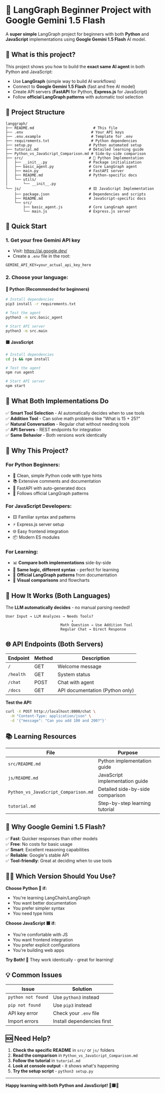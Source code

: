 # 🤖 LangGraph Beginner Project with Google Gemini 1.5 Flash

A **super simple** LangGraph project for beginners with both **Python** and **JavaScript** implementations using **Google Gemini 1.5 Flash** AI model.

## 🎯 **What is this project?**

This project shows you how to build the **exact same AI agent** in both Python and JavaScript:

- Use **LangGraph** (simple way to build AI workflows)
- Connect to **Google Gemini 1.5 Flash** (fast and free AI model)
- Create API servers (**FastAPI** for Python, **Express.js** for JavaScript)
- Follow **official LangGraph patterns** with automatic tool selection

## 📁 **Project Structure**

```
langgraph/
├── README.md                           # This file
├── .env                               # Your API keys
├── .env.example                       # Template for .env
├── requirements.txt                   # Python dependencies
├── setup.py                          # Python automated setup
├── tutorial.md                       # Detailed learning guide
├── Python_vs_JavaScript_Comparison.md # Side-by-side comparison
├── src/                              # 🐍 Python Implementation
│   ├── __init__.py                   # Package initialization
│   ├── basic_agent.py                # Core LangGraph agent
│   ├── main.py                       # FastAPI server
│   ├── README.md                     # Python-specific docs
│   └── utils/
│       └── __init__.py
└── js/                               # 🟨 JavaScript Implementation
    ├── package.json                  # Dependencies and scripts
    ├── README.md                     # JavaScript-specific docs
    └── src/
        ├── basic_agent.js            # Core LangGraph agent
        └── main.js                   # Express.js server
```

## 🚀 **Quick Start**

### 1. Get your free Gemini API key

- Visit: https://ai.google.dev/
- Create a `.env` file in the root:

```
GEMINI_API_KEY=your_actual_api_key_here
```

### 2. Choose your language:

#### 🐍 **Python** (Recommended for beginners)

```bash
# Install dependencies
pip3 install -r requirements.txt

# Test the agent
python3 -m src.basic_agent

# Start API server
python3 -m src.main
```

#### 🟨 **JavaScript**

```bash
# Install dependencies
cd js && npm install

# Test the agent
npm run agent

# Start API server
npm start
```

## 🎯 **What Both Implementations Do**

✅ **Smart Tool Selection** - AI automatically decides when to use tools  
✅ **Addition Tool** - Can solve math problems like "What is 15 + 25?"  
✅ **Natural Conversation** - Regular chat without needing tools  
✅ **API Servers** - REST endpoints for integration  
✅ **Same Behavior** - Both versions work identically

## 🧠 **Why This Project?**

### **For Python Beginners:**

- 🐍 Clean, simple Python code with type hints
- 📚 Extensive comments and documentation
- 🚀 FastAPI with auto-generated docs
- 🔧 Follows official LangGraph patterns

### **For JavaScript Developers:**

- 🟨 Familiar syntax and patterns
- ⚡ Express.js server setup
- 🌐 Easy frontend integration
- 📦 Modern ES modules

### **For Learning:**

- 📊 **Compare both implementations** side-by-side
- 🔄 **Same logic, different syntax** - perfect for learning
- 📖 **Official LangGraph patterns** from documentation
- 🎨 **Visual comparisons** and flowcharts

## 🔄 **How It Works (Both Languages)**

The **LLM automatically decides** - no manual parsing needed!

```
User Input → LLM Analyzes → Needs Tools?
                              ↓
                         Math Question → Use Addition Tool
                         Regular Chat → Direct Response
```

## 🌐 **API Endpoints (Both Servers)**

| Endpoint  | Method | Description                     |
| --------- | ------ | ------------------------------- |
| `/`       | GET    | Welcome message                 |
| `/health` | GET    | System status                   |
| `/chat`   | POST   | Chat with agent                 |
| `/docs`   | GET    | API documentation (Python only) |

**Test the API:**

```bash
curl -X POST http://localhost:8000/chat \
  -H "Content-Type: application/json" \
  -d '{"message": "Can you add 100 and 200?"}'
```

## 📚 **Learning Resources**

| File                                 | Purpose                          |
| ------------------------------------ | -------------------------------- |
| `src/README.md`                      | Python implementation guide      |
| `js/README.md`                       | JavaScript implementation guide  |
| `Python_vs_JavaScript_Comparison.md` | Detailed side-by-side comparison |
| `tutorial.md`                        | Step-by-step learning tutorial   |

## 🎨 **Why Google Gemini 1.5 Flash?**

✅ **Fast**: Quicker responses than other models  
✅ **Free**: No costs for basic usage  
✅ **Smart**: Excellent reasoning capabilities  
✅ **Reliable**: Google's stable API  
✅ **Tool-friendly**: Great at deciding when to use tools

## 🏃‍♂️ **Which Version Should You Use?**

**Choose Python 🐍 if:**

- You're learning LangChain/LangGraph
- You want better documentation
- You prefer simpler syntax
- You need type hints

**Choose JavaScript 🟨 if:**

- You're comfortable with JS
- You want frontend integration
- You prefer explicit configurations
- You're building web apps

**Try Both! 🚀** They work identically - great for learning!

## 💡 **Common Issues**

| Issue              | Solution                   |
| ------------------ | -------------------------- |
| `python not found` | Use `python3` instead      |
| `pip not found`    | Use `pip3` instead         |
| API key error      | Check your `.env` file     |
| Import errors      | Install dependencies first |

## 🆘 **Need Help?**

1. **Check the specific README** in `src/` or `js/` folders
2. **Read the comparison** in `Python_vs_JavaScript_Comparison.md`
3. **Follow the tutorial** in `tutorial.md`
4. **Look at console output** - it shows what's happening
5. **Try the setup script** - `python3 setup.py`

---

**Happy learning with both Python and JavaScript! 🐍🟨🚀**
